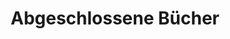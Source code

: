 ---
title: "Abgeschlossene Bücher"
weight: 4
aliases:
  - "/bookshelves/completed"
enableScrollToTop: true
---